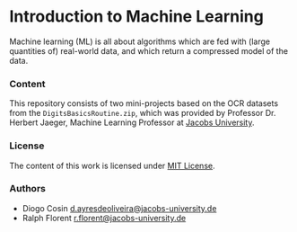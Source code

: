 # Introduction to Machine Learning
Machine learning (ML) is all about algorithms which are fed with (large
quantities of) real-world data, and which return a compressed model of the data.

### Content
This repository consists of two mini-projects based on the OCR datasets from the
`DigitsBasicsRoutine.zip`, which was provided by Professor Dr. Herbert Jaeger,
Machine Learning Professor at [Jacobs University](https://jacobs-university.de).

### License
The content of this work is licensed under [MIT License](LICENSE).

### Authors
* Diogo Cosin <d.ayresdeoliveira@jacobs-university.de>
* Ralph Florent <r.florent@jacobs-university.de>